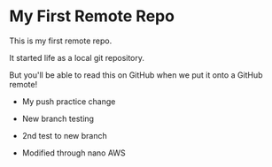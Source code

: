 # My First Remote Repo

This is my first remote repo.

It started life as a local git repository.

But you'll be able to read this on GitHub when we put it onto a GitHub remote!

- My push practice change

- New branch testing
- 2nd test to new branch
- Modified through nano AWS
